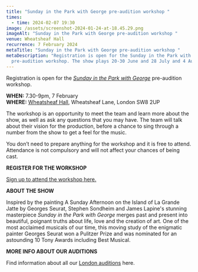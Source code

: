 ```yaml
---
title: "Sunday in the Park with George pre-audition workshop "
times:
  - time: 2024-02-07 19:30
image: /assets/screenshot-2024-01-24-at-18.45.29.png
imageAlt: "Sunday in the Park with George pre-audition workshop "
venue: Wheatsheaf Hall
recurrence: 7 February 2024
metaTitle: "Sunday in the Park with George pre-audition workshop "
metaDescription: "Registration is open for the Sunday in the Park with George
  pre-audition workshop. The show plays 20-30 June and 28 July and 4 August. "
---
```

Registration is open for the *[Sunday in the Park with George](https://www.sedos.co.uk/shows/2024-sunday-in-the-park-with-george)* pre-audition workshop.

**WHEN:** 7.30-9pm, 7 February\
**WHERE:** [Wheatsheaf Hall](https://www.sedos.co.uk/venues/wheatsheaf-hall), Wheatsheaf Lane, London SW8 2UP

The workshop is an opportunity to meet the team and learn more about the show, as well as ask any questions that you may have. The team will talk about their vision for the production, before a chance to sing through a number from the show to get a feel for the music. 

You don’t need to prepare anything for the workshop and it is free to attend. Attendance is not compulsory and will not affect your chances of being cast.

**REGISTER FOR THE WORKSHOP**

[Sign up to attend the workshop here.](https://membership.sedos.co.uk/signup/121)

**ABOUT THE SHOW**

Inspired by the painting A Sunday Afternoon on the Island of La Grande Jatte by Georges Seurat, Stephen Sondheim and James Lapine's stunning masterpiece *Sunday in the Park with George* merges past and present into beautiful, poignant truths about life, love and the creation of art. One of the most acclaimed musicals of our time, this moving study of the enigmatic painter Georges Seurat won a Pulitzer Prize and was nominated for an astounding 10 Tony Awards including Best Musical.

**MORE INFO ABOUT OUR AUDITIONS**

Find information about all our [London auditions](https://www.sedos.co.uk/get-involved) here.